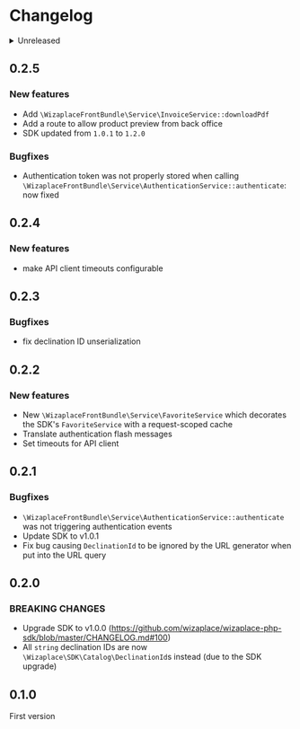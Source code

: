 # Changelog

<details>
<summary>Unreleased</summary>

### BREAKING CHANGES

### New features

### Bugfixes

</details>

## 0.2.5

### New features

 - Add `\WizaplaceFrontBundle\Service\InvoiceService::downloadPdf`
 - Add a route to allow product preview from back office
 - SDK updated from `1.0.1` to `1.2.0`

### Bugfixes

 - Authentication token was not properly stored when calling `\WizaplaceFrontBundle\Service\AuthenticationService::authenticate`: now fixed

## 0.2.4

### New features

- make API client timeouts configurable

## 0.2.3

### Bugfixes

- fix declination ID unserialization

## 0.2.2

### New features

- New `\WizaplaceFrontBundle\Service\FavoriteService` which decorates the SDK's `FavoriteService` with a request-scoped cache
- Translate authentication flash messages
- Set timeouts for API client

## 0.2.1

### Bugfixes

- `\WizaplaceFrontBundle\Service\AuthenticationService::authenticate` was not triggering authentication events
- Update SDK to v1.0.1
- Fix bug causing `DeclinationId` to be ignored by the URL generator when put into the URL query

## 0.2.0

### BREAKING CHANGES

- Upgrade SDK to v1.0.0 (https://github.com/wizaplace/wizaplace-php-sdk/blob/master/CHANGELOG.md#100)
- All `string` declination IDs are now `\Wizaplace\SDK\Catalog\DeclinationId`s instead (due to the SDK upgrade)

## 0.1.0

First version

